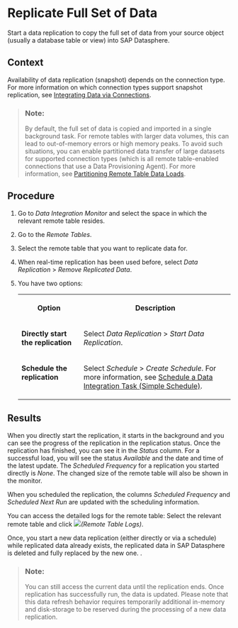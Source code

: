 <!-- loio35632cd706474d9796fa5da56ba15c6b -->

# Replicate Full Set of Data

Start a data replication to copy the full set of data from your source object \(usually a database table or view\) into SAP Datasphere.



## Context

Availability of data replication \(snapshot\) depends on the connection type. For more information on which connection types support snapshot replication, see [Integrating Data via Connections](../Integrating-Data-Via-Connections/integrating-data-via-connections-eb85e15.md).

> ### Note:  
> By default, the full set of data is copied and imported in a single background task. For remote tables with larger data volumes, this can lead to out-of-memory errors or high memory peaks. To avoid such situations, you can enable partitioned data transfer of large datasets for supported connection types \(which is all remote table-enabled connections that use a Data Provisioning Agent\). For more information, see [Partitioning Remote Table Data Loads](partitioning-remote-table-data-loads-a218d27.md).



## Procedure

1.  Go to *Data Integration Monitor* and select the space in which the relevant remote table resides.

2.  Go to the *Remote Tables*.

3.  Select the remote table that you want to replicate data for.

4.  When real-time replication has been used before, select *Data Replication* \> *Remove Replicated Data*.

5.  You have two options:


    <table>
    <tr>
    <th valign="top">

    Option
    
    </th>
    <th valign="top">

    Description
    
    </th>
    </tr>
    <tr>
    <td valign="top">
    
    **Directly start the replication**
    
    </td>
    <td valign="top">
    
    Select *Data Replication* \> *Start Data Replication*.
    
    </td>
    </tr>
    <tr>
    <td valign="top">
    
    **Schedule the replication**
    
    </td>
    <td valign="top">
    
    Select *Schedule* \> *Create Schedule*. For more information, see [Schedule a Data Integration Task \(Simple Schedule\)](schedule-a-data-integration-task-simple-schedule-7c11059.md).
    
    </td>
    </tr>
    </table>
    



<a name="loio35632cd706474d9796fa5da56ba15c6b__result_err_prm_h4b"/>

## Results

When you directly start the replication, it starts in the background and you can see the progress of the replication in the replication status. Once the replication has finished, you can see it in the *Status* column. For a successful load, you will see the status *Available* and the date and time of the latest update. The *Scheduled Frequency* for a replication you started directly is *None*. The changed size of the remote table will also be shown in the monitor.

When you scheduled the replication, the columns *Scheduled Frequency* and *Scheduled Next Run* are updated with the scheduling information.

You can access the detailed logs for the remote table: Select the relevant remote table and click ![](images/Remote_Table_Logs_Button_a6170ee.png)*\(Remote Table Logs\)*.

Once, you start a new data replication \(either directly or via a schedule\) while replicated data already exists, the replicated data in SAP Datasphere is deleted and fully replaced by the new one. .

> ### Note:  
> You can still access the current data until the replication ends. Once replication has successfully run, the data is updated. Please note that this data refresh behavior requires temporarily additional in-memory and disk-storage to be reserved during the processing of a new data replication.

